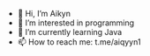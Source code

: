 - 👋 Hi, I’m Aikyn
- 👀 I’m interested in programming
- 🌱 I’m currently learning Java
- 📫 How to reach me: t.me/aiqyyn1

